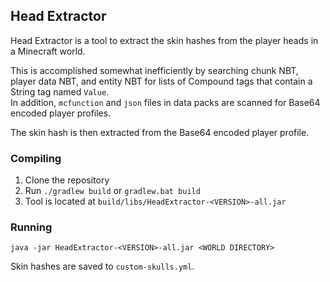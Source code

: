 ## Head Extractor

Head Extractor is a tool to extract the skin hashes from the player heads in a Minecraft world.

This is accomplished somewhat inefficiently by searching chunk NBT, player data NBT, and entity NBT for lists of
Compound tags that contain a String tag named `Value`.\
In addition, `mcfunction` and `json` files in data packs are scanned for Base64 encoded player profiles.

The skin hash is then extracted from the Base64 encoded player profile.

### Compiling
1. Clone the repository
2. Run `./gradlew build` or `gradlew.bat build`
3. Tool is located at `build/libs/HeadExtractor-<VERSION>-all.jar`

### Running
`java -jar HeadExtractor-<VERSION>-all.jar <WORLD DIRECTORY>`

Skin hashes are saved to `custom-skulls.yml`. 

